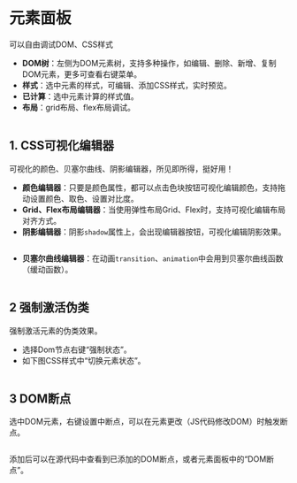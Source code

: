 # 元素面板

可以自由调试DOM、CSS样式

* **DOM树**：左侧为DOM元素树，支持多种操作，如编辑、删除、新增、复制DOM元素，更多可查看右键菜单。
* **样式**：选中元素的样式，可编辑、添加CSS样式，实时预览。
* **已计算**：选中元素计算的样式值。
* **布局**：grid布局、flex布局调试。



<figure><img src="https://files.gitbook.com/v0/b/gitbook-x-prod.appspot.com/o/spaces%2FzE1TQFEn6QauV49FDUgh%2Fuploads%2FRf9NEtw5utyvbwUBqr9n%2Fimage.png?alt=media&#x26;token=4ab5ab73-823d-47a5-915a-2d9f8389ef78" alt=""><figcaption></figcaption></figure>

## 1. CSS可视化编辑器

可视化的颜色、贝塞尔曲线、阴影编辑器，所见即所得，挺好用！

* **颜色编辑器**：只要是颜色属性，都可以点击色块按钮可视化编辑颜色，支持拖动设置颜色、取色、设置对比度。
* **Grid、Flex布局编辑器**：当使用弹性布局Grid、Flex时，支持可视化编辑布局对齐方式。
* **阴影编辑器**：阴影`shadow`属性上，会出现编辑器按钮，可视化编辑阴影效果。

<figure><img src="https://files.gitbook.com/v0/b/gitbook-x-prod.appspot.com/o/spaces%2FzE1TQFEn6QauV49FDUgh%2Fuploads%2FDJVz2HkML3Sb70otoS4Y%2Fimage.png?alt=media&#x26;token=d579628e-9ced-49b5-a9c1-077951811b57" alt=""><figcaption></figcaption></figure>

* **贝塞尔曲线编辑器**：在动画`transition`、`animation`中会用到贝塞尔曲线函数（缓动函数）。

<figure><img src="https://files.gitbook.com/v0/b/gitbook-x-prod.appspot.com/o/spaces%2FzE1TQFEn6QauV49FDUgh%2Fuploads%2FTksVERHVqaOjs97vYOKZ%2Fimage.png?alt=media&#x26;token=a0d695d9-89b9-4292-97d9-0aa34c1096df" alt=""><figcaption></figcaption></figure>

## 2 强制激活伪类

强制激活元素的伪类效果。

* 选择Dom节点右键“强制状态”。
* 如下图CSS样式中“切换元素状态”。

<figure><img src="https://files.gitbook.com/v0/b/gitbook-x-prod.appspot.com/o/spaces%2FzE1TQFEn6QauV49FDUgh%2Fuploads%2FOBoyhwlJV22TJZ8Ilcab%2Fimage.png?alt=media&#x26;token=314a6b57-b393-41d8-bbf1-54986a52fd40" alt=""><figcaption></figcaption></figure>

## 3 DOM断点

选中DOM元素，右键设置中断点，可以在元素更改（JS代码修改DOM）时触发断点。

<figure><img src="https://files.gitbook.com/v0/b/gitbook-x-prod.appspot.com/o/spaces%2FzE1TQFEn6QauV49FDUgh%2Fuploads%2FAlL6nn9K6xlEPVHA40ql%2Fimage.png?alt=media&#x26;token=fab43731-d9c4-4bfa-8b93-54112b252ee7" alt=""><figcaption></figcaption></figure>

添加后可以在源代码中查看到已添加的DOM断点，或者元素面板中的“DOM断点”。

<figure><img src="https://files.gitbook.com/v0/b/gitbook-x-prod.appspot.com/o/spaces%2FzE1TQFEn6QauV49FDUgh%2Fuploads%2FSl4r7T8RhzHg8dvuJPCC%2Fimage.png?alt=media&#x26;token=ebd3e6dd-fb66-41f9-a558-9dd1c7c63aee" alt=""><figcaption></figcaption></figure>
